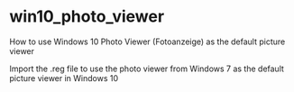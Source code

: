 # win10_photo_viewer
How to use Windows 10 Photo Viewer (Fotoanzeige) as the default picture viewer

Import the .reg file to use the photo viewer from Windows 7 as the default picture viewer in Windows 10
